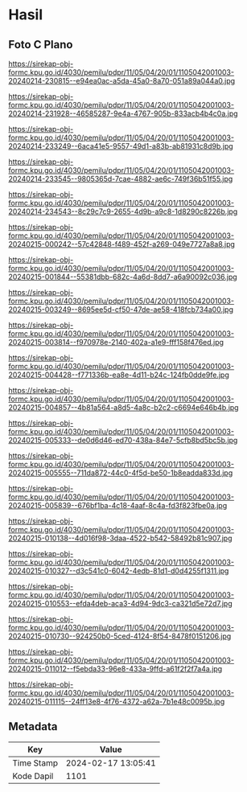 # Hasil

## Foto C Plano

https://sirekap-obj-formc.kpu.go.id/4030/pemilu/pdpr/11/05/04/20/01/1105042001003-20240214-230815--e94ea0ac-a5da-45a0-8a70-051a89a044a0.jpg

https://sirekap-obj-formc.kpu.go.id/4030/pemilu/pdpr/11/05/04/20/01/1105042001003-20240214-231928--46585287-9e4a-4767-905b-833acb4b4c0a.jpg

https://sirekap-obj-formc.kpu.go.id/4030/pemilu/pdpr/11/05/04/20/01/1105042001003-20240214-233249--6aca41e5-9557-49d1-a83b-ab81931c8d9b.jpg

https://sirekap-obj-formc.kpu.go.id/4030/pemilu/pdpr/11/05/04/20/01/1105042001003-20240214-233545--9805365d-7cae-4882-ae6c-749f36b51f55.jpg

https://sirekap-obj-formc.kpu.go.id/4030/pemilu/pdpr/11/05/04/20/01/1105042001003-20240214-234543--8c29c7c9-2655-4d9b-a9c8-1d8290c8226b.jpg

https://sirekap-obj-formc.kpu.go.id/4030/pemilu/pdpr/11/05/04/20/01/1105042001003-20240215-000242--57c42848-f489-452f-a269-049e7727a8a8.jpg

https://sirekap-obj-formc.kpu.go.id/4030/pemilu/pdpr/11/05/04/20/01/1105042001003-20240215-001844--55381dbb-682c-4a6d-8dd7-a6a90092c036.jpg

https://sirekap-obj-formc.kpu.go.id/4030/pemilu/pdpr/11/05/04/20/01/1105042001003-20240215-003249--8695ee5d-cf50-47de-ae58-418fcb734a00.jpg

https://sirekap-obj-formc.kpu.go.id/4030/pemilu/pdpr/11/05/04/20/01/1105042001003-20240215-003814--f970978e-2140-402a-a1e9-fff158f476ed.jpg

https://sirekap-obj-formc.kpu.go.id/4030/pemilu/pdpr/11/05/04/20/01/1105042001003-20240215-004428--f771336b-ea8e-4d11-b24c-124fb0dde9fe.jpg

https://sirekap-obj-formc.kpu.go.id/4030/pemilu/pdpr/11/05/04/20/01/1105042001003-20240215-004857--4b81a564-a8d5-4a8c-b2c2-c6694e646b4b.jpg

https://sirekap-obj-formc.kpu.go.id/4030/pemilu/pdpr/11/05/04/20/01/1105042001003-20240215-005333--de0d6d46-ed70-438a-84e7-5cfb8bd5bc5b.jpg

https://sirekap-obj-formc.kpu.go.id/4030/pemilu/pdpr/11/05/04/20/01/1105042001003-20240215-005555--711da872-44c0-4f5d-be50-1b8eadda833d.jpg

https://sirekap-obj-formc.kpu.go.id/4030/pemilu/pdpr/11/05/04/20/01/1105042001003-20240215-005839--676bf1ba-4c18-4aaf-8c4a-fd3f823fbe0a.jpg

https://sirekap-obj-formc.kpu.go.id/4030/pemilu/pdpr/11/05/04/20/01/1105042001003-20240215-010138--4d016f98-3daa-4522-b542-58492b81c907.jpg

https://sirekap-obj-formc.kpu.go.id/4030/pemilu/pdpr/11/05/04/20/01/1105042001003-20240215-010327--d3c541c0-6042-4edb-81d1-d0d4255f1311.jpg

https://sirekap-obj-formc.kpu.go.id/4030/pemilu/pdpr/11/05/04/20/01/1105042001003-20240215-010553--efda4deb-aca3-4d94-9dc3-ca321d5e72d7.jpg

https://sirekap-obj-formc.kpu.go.id/4030/pemilu/pdpr/11/05/04/20/01/1105042001003-20240215-010730--924250b0-5ced-4124-8f54-8478f0151206.jpg

https://sirekap-obj-formc.kpu.go.id/4030/pemilu/pdpr/11/05/04/20/01/1105042001003-20240215-011012--f5ebda33-96e8-433a-9ffd-a61f2f2f7a4a.jpg

https://sirekap-obj-formc.kpu.go.id/4030/pemilu/pdpr/11/05/04/20/01/1105042001003-20240215-011115--24ff13e8-4f76-4372-a62a-7b1e48c0095b.jpg


## Metadata

| Key        | Value               |
| ---------- | ------------------- |
| Time Stamp | 2024-02-17 13:05:41 |
| Kode Dapil | 1101                |



